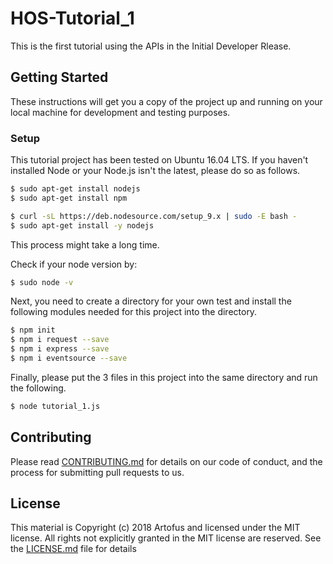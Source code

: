 # HOS-Tutorial_1
This is the first tutorial using the APIs in the Initial Developer Rlease.

## Getting Started

These instructions will get you a copy of the project up and running on your local machine for development and testing purposes.

### Setup

This tutorial project has been tested on Ubuntu 16.04 LTS.
If you haven't installed Node or your Node.js isn't the latest, please do so as follows.

```bash
$ sudo apt-get install nodejs
$ sudo apt-get install npm

$ curl -sL https://deb.nodesource.com/setup_9.x | sudo -E bash -
$ sudo apt-get install -y nodejs
```

This process might take a long time.

Check if your node version by:
```bash
$ sudo node -v
```
Next, you need to create a directory for your own test and install the following modules needed for this project into the directory.

```bash
$ npm init
$ npm i request --save
$ npm i express --save
$ npm i eventsource --save
```
Finally, please put the 3 files in this project into the same directory and run the following.

```bash
$ node tutorial_1.js
```
## Contributing

Please read [CONTRIBUTING.md](CONTRIBUTING.md) for details on our code of conduct, and the process for submitting pull requests to us.

## License
This material is Copyright (c) 2018 Artofus and licensed under the MIT license. All rights not explicitly granted in the MIT license are reserved. See the [LICENSE.md](LICENSE.md) file for details


